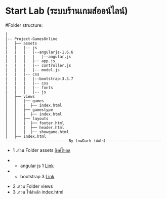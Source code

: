 # Start Lab (ระบบร้านเกมส์ออน์ไลน์)
#Folder structure:
```
│
|-- Project-GamesOnline
│   ├── assets
|   |   |-- js
|   |   |   |--angularjs-1.6.6
|   |   |   |   |--angular.js
|   │   │   ├── app.js
|   |   |   |-- controller.js
|   |   |   |-- model.js
|   |   |-- css
|   |   |   |--bootstrap-3.3.7
|   |   |   |-- css
|   |   |   |-- fonts
|   |   |   |-- js
│   ├── views
│   │   ├── games
│   │   |  ├── index.html
│   │   ├── gamestype
│   │   |  ├── index.html
│   │   ├── layouts
│   │   |  ├── footer.html
│   │   |  ├── header.html
│   │   |  ├── showgame.html
│   ├── index.html
----------------------------By lnwDark (ต้มไก่)-------------------------
```

* 1 .ส่วน Folder assets   <a href="https://drive.google.com/drive/folders/1PTwxJh0lqDWSPRRyXBtoYKaHpJx428DT?usp=sharing" > ลิงค์โหลด</a>
- * angular js 1 <a href="https://docs.angularjs.org/tutorial">Link</a>
- * bootstrap 3  <a href="https://getbootstrap.com/docs/3.3/">Link</a>
* 2 .ส่วน Folder views
* 3 .ส่วน ไฟล์หลัก index.html